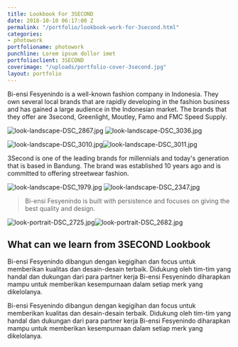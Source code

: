 ```yaml
---
title: Lookbook For 3SECOND
date: 2018-10-10 06:17:00 Z
permalink: "/portfolio/lookbook-work-for-3second.html"
categories:
- photowork
portfolioname: photowork
punchline: Lorem ipsum dollor imet
portfolioclient: 3SECOND
coverimage: "/uploads/portfolio-cover-3second.jpg"
layout: portfolio
---
```


Bi-ensi Fesyenindo is a well-known fashion company in Indonesia. They own several local brands that are rapidly developing in the fashion business and has gained a large audience in the Indonesian market. The brands that they offer are 3second, Greenlight, Moutley, Famo and FMC Speed Supply.

![look-landscape-DSC_2867.jpg](/uploads/look-landscape-DSC_2867.jpg)
![look-landscape-DSC_3036.jpg](/uploads/look-landscape-DSC_3036.jpg)

![look-landscape-DSC_3010.jpg](/uploads/look-portrait-DSC_3010.jpg)![look-landscape-DSC_3011.jpg](/uploads/look-portrait-DSC_3011.jpg)

3Second is one of the leading brands for millennials and today's generation that is based in Bandung. The brand was established 10 years ago and is committed to offering streetwear fashion.

![look-landscape-DSC_1979.jpg](/uploads/look-landscape-DSC_1979.jpg)
![look-landscape-DSC_2347.jpg](/uploads/look-landscape-DSC_2347.jpg)

> Bi-ensi Fesyenindo is built with persistence and focuses on giving the best quality and design.

![look-portrait-DSC_2725.jpg](/uploads/look-portrait-DSC_2725.jpg)![look-portrait-DSC_2682.jpg](/uploads/look-portrait-DSC_2682.jpg)

## What can we learn from 3SECOND Lookbook

Bi-ensi Fesyenindo dibangun dengan kegigihan dan focus untuk memberikan kualitas dan desain-desain terbaik. Didukung oleh tim-tim yang handal dan dukungan dari para partner kerja Bi-ensi Fesyenindo diharapkan mampu untuk memberikan kesempurnaan dalam setiap merk yang dikelolanya.

Bi-ensi Fesyenindo dibangun dengan kegigihan dan focus untuk memberikan kualitas dan desain-desain terbaik. Didukung oleh tim-tim yang handal dan dukungan dari para partner kerja Bi-ensi Fesyenindo diharapkan mampu untuk memberikan kesempurnaan dalam setiap merk yang dikelolanya.